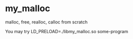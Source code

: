 my_malloc
=========

malloc, free, realloc, calloc from scratch

You may try LD_PRELOAD=./libmy_malloc.so some-program
